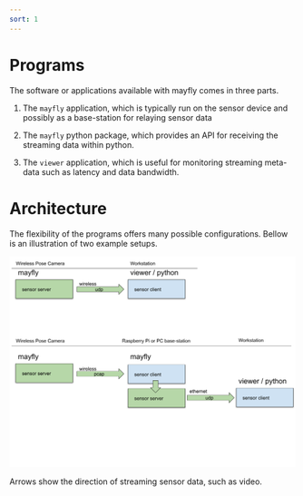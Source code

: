 ```yaml
---
sort: 1
---
```



# Programs

The software or applications available with mayfly comes in three parts.

1. The `mayfly` application, which is typically run on the sensor device and possibly as a base-station for relaying sensor data

1. The `mayfly` python package, which provides an API for receiving the streaming data within python.

1. The `viewer` application, which is useful for monitoring streaming meta-data such as latency and data bandwidth.


# Architecture

The flexibility of the programs offers many possible configurations. Bellow is an illustration of two example setups.

<img src="architecture.svg" alt="Architecture examples" />

Arrows show the direction of streaming sensor data, such as video.

